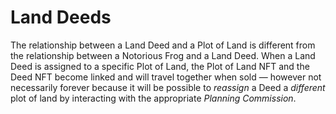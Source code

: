 # Land Deeds

The relationship between a Land Deed and a Plot of Land is different from the relationship between a Notorious Frog and a Land Deed. When a Land Deed is assigned to a specific Plot of Land, the Plot of Land NFT and the Deed NFT become linked and will travel together when sold — however not necessarily forever because it will be possible to _reassign_ a Deed a _different_ plot of land by interacting with the appropriate _Planning Commission_.

